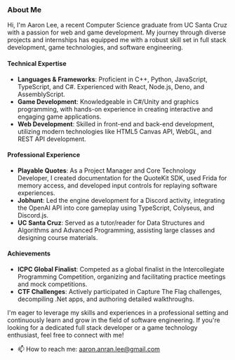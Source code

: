 ### About Me

Hi, I'm Aaron Lee, a recent Computer Science graduate from UC Santa Cruz with a passion for web and game development. My journey through diverse projects and internships has equipped me with a robust skill set in full stack development, game technologies, and software engineering.

#### Technical Expertise
- **Languages & Frameworks**: Proficient in C++, Python, JavaScript, TypeScript, and C#. Experienced with React, Node.js, Deno, and AssemblyScript.
- **Game Development**: Knowledgeable in C#/Unity and graphics programming, with hands-on experience in creating interactive and engaging game applications.
- **Web Development**: Skilled in front-end and back-end development, utilizing modern technologies like HTML5 Canvas API, WebGL, and REST API development.

#### Professional Experience
- **Playable Quotes**: As a Project Manager and Core Technology Developer, I created documentation for the QuoteKit SDK, used Frida for memory access, and developed input controls for replaying software experiences.
- **Jobhunt**: Led the engine development for a Discord activity, integrating the OpenAI API into core gameplay using TypeScript, Colyseus, and Discord.js.
- **UC Santa Cruz**: Served as a tutor/reader for Data Structures and Algorithms and Advanced Programming, assisting large classes and designing course materials.

#### Achievements
- **ICPC Global Finalist**: Competed as a global finalist in the Intercollegiate Programming Competition, organizing and facilitating practice meetings and mock competitions.
- **CTF Challenges**: Actively participated in Capture The Flag challenges, decompiling .Net apps, and authoring detailed walkthroughs.

I'm eager to leverage my skills and experiences in a professional setting and continuously learn and grow in the field of software engineering. If you're looking for a dedicated full stack developer or a game technology enthusiast, feel free to connect with me!


- 📫 How to reach me: aaron.anran.lee@gmail.com

<!---
anranlee99/anranlee99 is a ✨ special ✨ repository because its `README.md` (this file) appears on your GitHub profile.
You can click the Preview link to take a look at your changes.
--->
